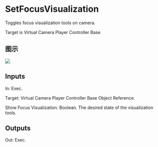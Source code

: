 # SetFocusVisualization

Toggles focus visualization tools on camera.

Target is Virtual Camera Player Controller Base

## 图示

![]($-20221218-21275277.png)

## Inputs

In: Exec.

Target: Virtual Camera Player Controller Base Object Reference.

Show Focus Visualization: Boolean. The desired state of the visualization tools.  

## Outputs

Out: Exec.

